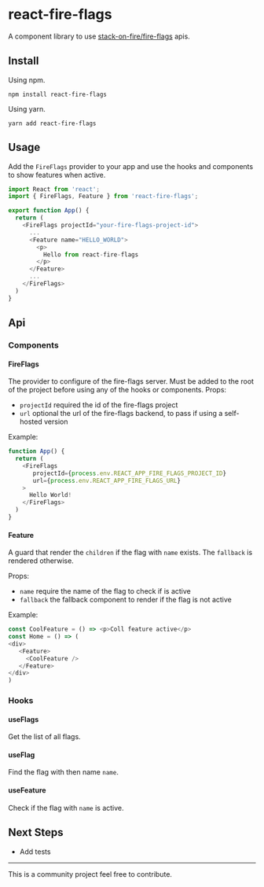 # react-fire-flags

A component library to use [stack-on-fire/fire-flags](https://github.com/stack-on-fire/fire-flags) apis.

## Install

Using npm.

```shell
npm install react-fire-flags
```

Using yarn.

```shell
yarn add react-fire-flags
```

## Usage

Add the `FireFlags` provider to your app and use the hooks and components to show features when active.

```typescript jsx
import React from 'react';
import { FireFlags, Feature } from 'react-fire-flags';

export function App() {
  return (
    <FireFlags projectId="your-fire-flags-project-id">
      ...
      <Feature name="HELLO_WORLD">
        <p>
          Hello from react-fire-flags
        </p>
      </Feature>  
      ...
    </FireFlags>  
  )
}
```

## Api

### Components

#### FireFlags

The provider to configure of the fire-flags server. Must be added to the root of the project before using any of the hooks or components.
Props:
- `projectId` required the id of the fire-flags project
- `url` optional the url of the fire-flags  backend, to pass if using a self-hosted version 

Example:

```javascript
function App() {
  return (
    <FireFlags
       projectId={process.env.REACT_APP_FIRE_FLAGS_PROJECT_ID}
       url={process.env.REACT_APP_FIRE_FLAGS_URL}
    >
      Hello World!
    </FireFlags>
  )
}
```

#### Feature

A guard that render the `children` if the flag with `name` exists. 
The `fallback` is rendered otherwise.

Props:
- `name` require the name of the flag to check if is active
- `fallback` the fallback component to render if the flag is not active

Example:

```typescript jsx
const CoolFeature = () => <p>Coll feature active</p>
const Home = () => (
<div>
   <Feature>
     <CoolFeature />
   </Feature>
</div>
)
```

### Hooks

#### useFlags

Get the list of all flags.

#### useFlag

Find the flag with then name `name`.

#### useFeature

Check if the flag with `name` is active.

## Next Steps

- Add tests

---

This is a community project feel free to contribute.
